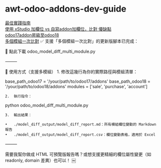 # awt-odoo-addons-dev-guide

[最佳實踐指南](https://github.com/t-s-li/awt-odoo-addons-dev-guide/blob/main/best%20practice.md)  
[使用 xStudio 加欄位 vs 自寫addon加欄位，比對 優缺點](https://github.com/t-s-li/awt-odoo-addons-dev-guide/blob/main/xstudio%20vs%20addon.md)  
[odoo17addon昇級至odoo18](https://github.com/t-s-li/awt-odoo-addons-dev-guide/blob/main/odoo%2017%20upgrade%20to%20odoo%2018.md)  
[多個模組一次比對](https://github.com/t-s-li/awt-odoo-addons-dev-guide/blob/main/odoo_model_diff_multi_module.py)
✅ 支援「多個模組一次比對」的更新版腳本已完成：

📄 點此下載 odoo_model_diff_multi_module.py

⸻

🔧 使用方式（支援多模組）
	1.	修改這幾行為你的實際路徑與模組清單：

base_path_odoo17 = '/your/path/to/odoo17/addons'
base_path_odoo18 = '/your/path/to/odoo18/addons'
modules = ['sale', 'purchase', 'account']

	2.	執行指令：

python odoo_model_diff_multi_module.py

	3.	輸出結果：

	•	./model_diff_output/model_diff_report.md：所有模組欄位變動的 Markdown 報告
	•	./model_diff_output/model_diff_report.csv：欄位變動表格，適用於 Excel

⸻

需要我幫你做成 HTML 可預覽版報告嗎？或想支援更精細的欄位屬性變更（如 readonly, domain 差異）也可以！ ￼
